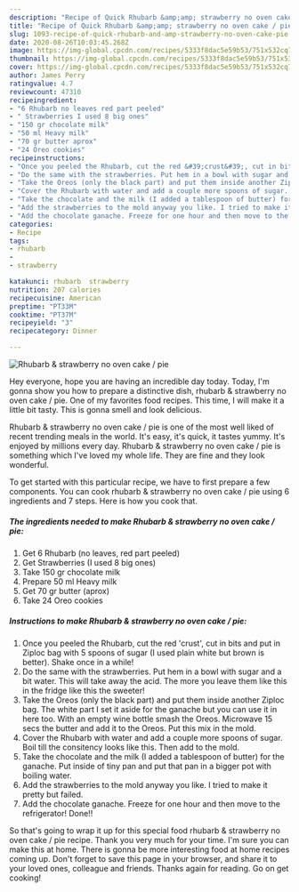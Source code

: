 ```yaml
---
description: "Recipe of Quick Rhubarb &amp;amp; strawberry no oven cake / pie"
title: "Recipe of Quick Rhubarb &amp;amp; strawberry no oven cake / pie"
slug: 1093-recipe-of-quick-rhubarb-and-amp-strawberry-no-oven-cake-pie
date: 2020-08-26T10:03:45.268Z
image: https://img-global.cpcdn.com/recipes/5333f8dac5e59b53/751x532cq70/rhubarb-strawberry-no-oven-cake-pie-recipe-main-photo.jpg
thumbnail: https://img-global.cpcdn.com/recipes/5333f8dac5e59b53/751x532cq70/rhubarb-strawberry-no-oven-cake-pie-recipe-main-photo.jpg
cover: https://img-global.cpcdn.com/recipes/5333f8dac5e59b53/751x532cq70/rhubarb-strawberry-no-oven-cake-pie-recipe-main-photo.jpg
author: James Perry
ratingvalue: 4.7
reviewcount: 47310
recipeingredient:
- "6 Rhubarb no leaves red part peeled"
- " Strawberries I used 8 big ones"
- "150 gr chocolate milk"
- "50 ml Heavy milk"
- "70 gr butter aprox"
- "24 Oreo cookies"
recipeinstructions:
- "Once you peeled the Rhubarb, cut the red &#39;crust&#39;, cut in bits and put in Ziploc bag with 5 spoons of sugar (I used plain white but brown is better). Shake once in a while!"
- "Do the same with the strawberries. Put hem in a bowl with sugar and a bit water. This will take away the acid. The more you leave them like this in the fridge like this the sweeter!"
- "Take the Oreos (only the black part) and put them inside another Ziploc bag. The white part I set it aside for the ganache but you can use it in here too. With an empty wine bottle smash the Oreos. Microwave 15 secs the butter and add it to the Oreos. Put this mix in the mold."
- "Cover the Rhubarb with water and add a couple more spoons of sugar. Boil till the consitency looks like this. Then add to the mold."
- "Take the chocolate and the milk (I added a tablespoon of butter) for the ganache. Put inside of tiny pan and put that pan in a bigger pot with boiling water."
- "Add the strawberries to the mold anyway you like. I tried to make it pretty but failed."
- "Add the chocolate ganache. Freeze for one hour and then move to the refrigerator! Done!!"
categories:
- Recipe
tags:
- rhubarb
- 
- strawberry

katakunci: rhubarb  strawberry 
nutrition: 207 calories
recipecuisine: American
preptime: "PT33M"
cooktime: "PT37M"
recipeyield: "3"
recipecategory: Dinner

---
```



![Rhubarb &amp; strawberry no oven cake / pie](https://img-global.cpcdn.com/recipes/5333f8dac5e59b53/751x532cq70/rhubarb-strawberry-no-oven-cake-pie-recipe-main-photo.jpg)

Hey everyone, hope you are having an incredible day today. Today, I'm gonna show you how to prepare a distinctive dish, rhubarb &amp; strawberry no oven cake / pie. One of my favorites food recipes. This time, I will make it a little bit tasty. This is gonna smell and look delicious.

Rhubarb &amp; strawberry no oven cake / pie is one of the most well liked of recent trending meals in the world. It's easy, it's quick, it tastes yummy. It's enjoyed by millions every day. Rhubarb &amp; strawberry no oven cake / pie is something which I've loved my whole life. They are fine and they look wonderful.




To get started with this particular recipe, we have to first prepare a few components. You can cook rhubarb &amp; strawberry no oven cake / pie using 6 ingredients and 7 steps. Here is how you cook that.

<!--inarticleads1-->

##### The ingredients needed to make Rhubarb &amp; strawberry no oven cake / pie:

1. Get 6 Rhubarb (no leaves, red part peeled)
1. Get  Strawberries (I used 8 big ones)
1. Take 150 gr chocolate milk
1. Prepare 50 ml Heavy milk
1. Get 70 gr butter (aprox)
1. Take 24 Oreo cookies




<!--inarticleads2-->

##### Instructions to make Rhubarb &amp; strawberry no oven cake / pie:

1. Once you peeled the Rhubarb, cut the red &#39;crust&#39;, cut in bits and put in Ziploc bag with 5 spoons of sugar (I used plain white but brown is better). Shake once in a while!
1. Do the same with the strawberries. Put hem in a bowl with sugar and a bit water. This will take away the acid. The more you leave them like this in the fridge like this the sweeter!
1. Take the Oreos (only the black part) and put them inside another Ziploc bag. The white part I set it aside for the ganache but you can use it in here too. With an empty wine bottle smash the Oreos. Microwave 15 secs the butter and add it to the Oreos. Put this mix in the mold.
1. Cover the Rhubarb with water and add a couple more spoons of sugar. Boil till the consitency looks like this. Then add to the mold.
1. Take the chocolate and the milk (I added a tablespoon of butter) for the ganache. Put inside of tiny pan and put that pan in a bigger pot with boiling water.
1. Add the strawberries to the mold anyway you like. I tried to make it pretty but failed.
1. Add the chocolate ganache. Freeze for one hour and then move to the refrigerator! Done!!




So that's going to wrap it up for this special food rhubarb &amp; strawberry no oven cake / pie recipe. Thank you very much for your time. I'm sure you can make this at home. There is gonna be more interesting food at home recipes coming up. Don't forget to save this page in your browser, and share it to your loved ones, colleague and friends. Thanks again for reading. Go on get cooking!
